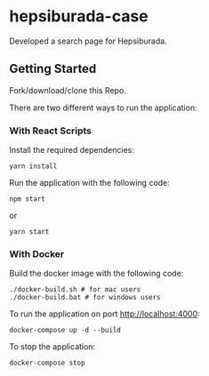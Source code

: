 # hepsiburada-case

Developed a search page for Hepsiburada.

## Getting Started

Fork/download/clone this Repo.

There are two different ways to run the application:

### With React Scripts

Install the required dependencies:

```
yarn install
```

Run the application with the following code:

```
npm start
```

or

```
yarn start
```

### With Docker

Build the docker image with the following code:

```
./docker-build.sh # for mac users
./docker-build.bat # for windows users
```

To run the application on port [http://localhost:4000](http://localhost:4000):

```
docker-compose up -d --build
```

To stop the application:

```
docker-compose stop
```
